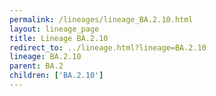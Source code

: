 ```yaml
---
permalink: /lineages/lineage_BA.2.10.html
layout: lineage_page
title: Lineage BA.2.10
redirect_to: ../lineage.html?lineage=BA.2.10
lineage: BA.2.10
parent: BA.2
children: ['BA.2.10']
---
```


